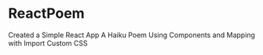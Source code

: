 
# ReactPoem
Created a Simple React App
A Haiku Poem
Using Components and Mapping with Import Custom CSS
